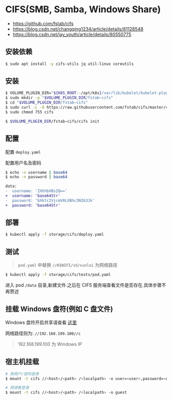 # CIFS(SMB, Samba, Windows Share)

* https://github.com/fstab/cifs
* https://blog.csdn.net/changqing1234/article/details/81128548
* https://blog.csdn.net/jay_youth/article/details/80550775

## 安装依赖

```bash
$ sudo apt install -y cifs-utils jq util-linux coreutils
```

## 安装

```bash
$ VOLUME_PLUGIN_DIR="${K8S_ROOT:-/opt/k8s}/var/lib/kubelet/kubelet-plugins/volume/exec/"
$ sudo mkdir -p "$VOLUME_PLUGIN_DIR/fstab~cifs"
$ cd "$VOLUME_PLUGIN_DIR/fstab~cifs"
$ sudo curl -L -O https://raw.githubusercontent.com/fstab/cifs/master/cifs
$ sudo chmod 755 cifs

$ $VOLUME_PLUGIN_DIR/fstab~cifs/cifs init
```

## 配置

配置 `deploy.yaml`

配置用户名及密码

```bash
$ echo -n username | base64
$ echo -n password | base64
```

```diff
data:
-  username: 'ZXhhbXBsZQ=='
+  username: 'base64Str'
-  password: 'bXktc2VjcmV0LXBhc3N3b3Jk'
+  password: 'base64Str'
```

## 部署

```bash
$ kubectl apply -f storage/cifs/deploy.yaml
```

## 测试

> `pod.yaml` 中替换 `//HIWIFI/sd/xunlei` 为网络路径

```bash
$ kubectl apply -f storage/cifs/tests/pod.yaml
```

进入 pod `/data` 目录,新建文件.之后在 CIFS 服务端查看文件是否存在.具体步骤不再赘述

## 挂载 Windows 盘符(例如 C 盘文件)

Windows 盘符开启共享请查看 [这里](https://jingyan.baidu.com/article/e2284b2b6d8afbe2e6118d01.html)

网络路径则为: `//192.168.199.100//c`

> 192.168.199.100 为 Windows IP

## 宿主机挂载

```bash
# 用用户/密码登录
$ mount -t cifs //<host>/<path> /<localpath> -o user=<user>,password=<user>

# 用游客登录
$ mount -t cifs //<host>/<path> /<localpath> -o guest
```
